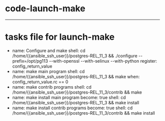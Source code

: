 # code-launch-make
---
# tasks file for launch-make
- name: Configure and make
  shell: cd /home/{{ansible_ssh_user}}/postgres-REL_11_3 && ./configure --prefix=/opt/pg113 --with-openssl  --with-selinux --with-python
  register:  config_return_value
- name:  make main program
  shell: cd /home/{{ansible_ssh_user}}/postgres-REL_11_3 && make
  when: config_return_value.rc == 0
- name:  make contrib programs
  shell: cd /home/{{ansible_ssh_user}}/postgres-REL_11_3/contrib && make
- name:  make install main program
  become: true
  shell: cd /home/{{ansible_ssh_user}}/postgres-REL_11_3 && make install
- name:  make install contrib programs
  become: true
  shell: cd /home/{{ansible_ssh_user}}/postgres-REL_11_3/contrib && make install
